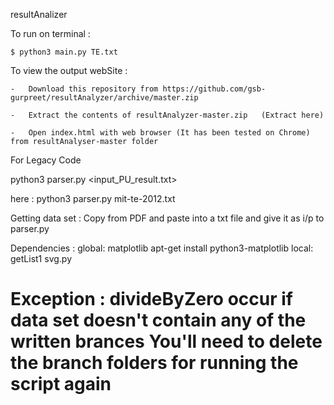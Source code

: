 resultAnalizer

To run on terminal :

	$ python3 main.py TE.txt


To view the output webSite :

	-	Download this repository from https://github.com/gsb-gurpreet/resultAnalyzer/archive/master.zip

	-	Extract the contents of resultAnalyzer-master.zip	(Extract here)

	-	Open index.html with web browser (It has been tested on Chrome) from resultAnalyser-master folder



For Legacy Code

python3 parser.py <input_PU_result.txt>

here :
	python3 parser.py mit-te-2012.txt

Getting data set :
	Copy from PDF and paste into a txt file and give it as i/p to parser.py
	
Dependencies :
	global:
		matplotlib
		apt-get install python3-matplotlib
	local:
		getList1
		svg.py
	
Exception :
	divideByZero occur if data set doesn't contain any of the written brances
	You'll need to delete the branch folders for running the script again
=======
